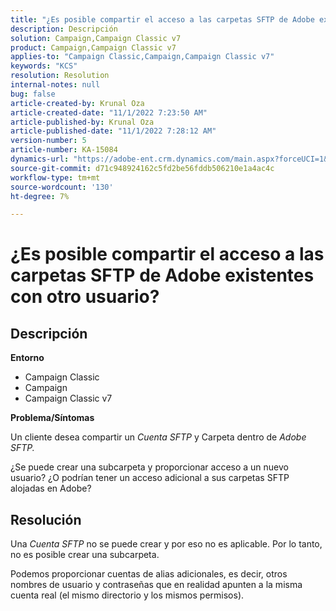 ```yaml
---
title: "¿Es posible compartir el acceso a las carpetas SFTP de Adobe existentes con otro usuario?"
description: Descripción
solution: Campaign,Campaign Classic v7
product: Campaign,Campaign Classic v7
applies-to: "Campaign Classic,Campaign,Campaign Classic v7"
keywords: "KCS"
resolution: Resolution
internal-notes: null
bug: false
article-created-by: Krunal Oza
article-created-date: "11/1/2022 7:23:50 AM"
article-published-by: Krunal Oza
article-published-date: "11/1/2022 7:28:12 AM"
version-number: 5
article-number: KA-15084
dynamics-url: "https://adobe-ent.crm.dynamics.com/main.aspx?forceUCI=1&pagetype=entityrecord&etn=knowledgearticle&id=44323421-b659-ed11-9561-6045bd0067ea"
source-git-commit: d71c948924162c5fd2be56fddb506210e1a4ac4c
workflow-type: tm+mt
source-wordcount: '130'
ht-degree: 7%

---
```


# ¿Es posible compartir el acceso a las carpetas SFTP de Adobe existentes con otro usuario?

## Descripción

<b>Entorno</b>
- Campaign Classic
- Campaign
- Campaign Classic v7





<b>Problema/Síntomas</b>


Un cliente desea compartir un *Cuenta SFTP* y Carpeta dentro de *Adobe SFTP.*

¿Se puede crear una subcarpeta y proporcionar acceso a un nuevo usuario? ¿O podrían tener un acceso adicional a sus carpetas SFTP alojadas en Adobe?




## Resolución


Una *Cuenta SFTP* no se puede crear y por eso no es aplicable. Por lo tanto, no es posible crear una subcarpeta.

Podemos proporcionar cuentas de alias adicionales, es decir, otros nombres de usuario y contraseñas que en realidad apunten a la misma cuenta real (el mismo directorio y los mismos permisos).
